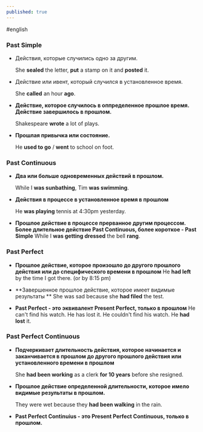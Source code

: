 ```yaml
---
published: true
---
```

\#english

### **Past Simple**

- Действия, которые случились одно за другим.

	She **sealed** the letter, **put** a stamp on it and **posted** it.

- Действие или ивент, который случился в установленное время.

	She **called** an hour **ago**.
- **Действие, которое случилось в оппределенное прошлое время. Действие завершилось в прошлом.**

	Shakespeare **wrote** a lot of plays.
- **Прошлая привычка или состояние.**

	He **used to go** / **went** to school on foot.
    
### **Past Continuous**
- **Два или больше одновременных действий в прошлом.**

	While I **was sunbathing**, Tim **was swimming**.
- **Действия в процессе в установленное время в прошлом**

	He **was playing** tennis at 4:30pm yesterday.
- **Прошлое действие в процессе прерванное другим процессом. Более длительное действие Past Continuous, более короткое - Past Simple**
	While I **was getting dressed** the bell **rang**.
    
### **Past Perfect**
- **Прошлое действие, которое произошло до другого прошлого действия или до специфического времени в прошлом**
	He **had left** by the time I got there. (or by 8:15 pm)
    
- **Завершенное прошлое действие, которое имеет видимые результаты **
	She was sad because she **had filed** the test.
    
- **Past Perfect - это эквивалент Present Perfect, только в прошлом**
	He can't find his watch. He has lost it. He couldn't find his watch. He **had lost** it.
   
### **Past Perfect Continuous**

- **Подчеркивает длительность действия, которое начинается и заканчивается в прошлом до другого прошлого действия или установленного времени в прошлом**

	She **had been working** as a clerk **for 10 years** before she resigned.
    
- **Прошлое действие определенной длительности, которое имело видимые результаты в прошлом.**

	They were wet because they **had been walking** in the rain.
    
- **Past Perfect Continuius - это Present Perfect Continuous, только в прошлом.**
    

    